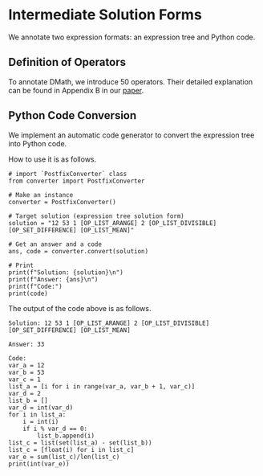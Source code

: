 # Intermediate Solution Forms

We annotate two expression formats: an expression tree and Python code.

## Definition of Operators
To annotate DMath, we introduce 50 operators. Their detailed explanation can be found in Appendix B in our [paper](https://aclanthology.org/2023.emnlp-main.927.pdf).

## Python Code Conversion
We implement an automatic code generator to convert the expression tree into Python code.

How to use it is as follows.
```
# import `PostfixConverter` class
from converter import PostfixConverter

# Make an instance
converter = PostfixConverter()

# Target solution (expression tree solution form)
solution = "12 53 1 [OP_LIST_ARANGE] 2 [OP_LIST_DIVISIBLE] [OP_SET_DIFFERENCE] [OP_LIST_MEAN]"

# Get an answer and a code
ans, code = converter.convert(solution)

# Print
print(f"Solution: {solution}\n")
print(f"Answer: {ans}\n")
print(f"Code:")
print(code)
```

The output of the code above is as follows.
```
Solution: 12 53 1 [OP_LIST_ARANGE] 2 [OP_LIST_DIVISIBLE] [OP_SET_DIFFERENCE] [OP_LIST_MEAN]

Answer: 33

Code:
var_a = 12
var_b = 53
var_c = 1
list_a = [i for i in range(var_a, var_b + 1, var_c)]
var_d = 2
list_b = []
var_d = int(var_d)
for i in list_a:
    i = int(i)
    if i % var_d == 0:
        list_b.append(i)
list_c = list(set(list_a) - set(list_b))
list_c = [float(i) for i in list_c]
var_e = sum(list_c)/len(list_c)
print(int(var_e))
```